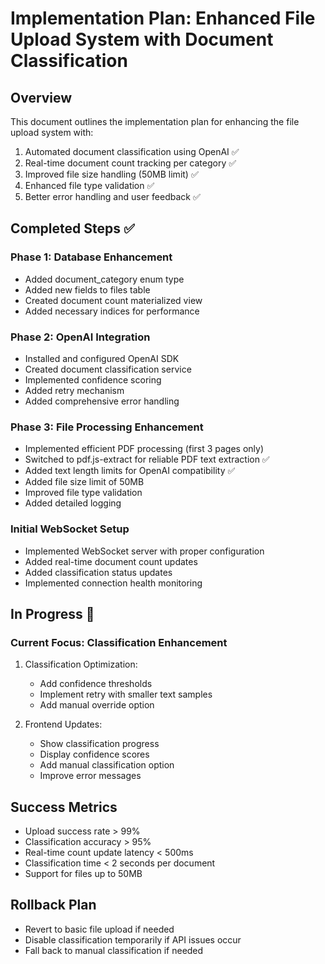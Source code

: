 # Implementation Plan: Enhanced File Upload System with Document Classification

## Overview
This document outlines the implementation plan for enhancing the file upload system with:
1. Automated document classification using OpenAI ✅
2. Real-time document count tracking per category ✅
3. Improved file size handling (50MB limit) ✅
4. Enhanced file type validation ✅
5. Better error handling and user feedback ✅

## Completed Steps ✅

### Phase 1: Database Enhancement
- Added document_category enum type
- Added new fields to files table
- Created document count materialized view
- Added necessary indices for performance

### Phase 2: OpenAI Integration
- Installed and configured OpenAI SDK
- Created document classification service
- Implemented confidence scoring
- Added retry mechanism
- Added comprehensive error handling

### Phase 3: File Processing Enhancement
- Implemented efficient PDF processing (first 3 pages only)
- Switched to pdf.js-extract for reliable PDF text extraction ✅
- Added text length limits for OpenAI compatibility ✅
- Added file size limit of 50MB
- Improved file type validation
- Added detailed logging

### Initial WebSocket Setup
- Implemented WebSocket server with proper configuration
- Added real-time document count updates
- Added classification status updates
- Implemented connection health monitoring

## In Progress 🔄

### Current Focus: Classification Enhancement
1. Classification Optimization:
   - Add confidence thresholds
   - Implement retry with smaller text samples
   - Add manual override option

2. Frontend Updates:
   - Show classification progress
   - Display confidence scores
   - Add manual classification option
   - Improve error messages

## Success Metrics
- Upload success rate > 99%
- Classification accuracy > 95%
- Real-time count update latency < 500ms
- Classification time < 2 seconds per document
- Support for files up to 50MB

## Rollback Plan
- Revert to basic file upload if needed
- Disable classification temporarily if API issues occur
- Fall back to manual classification if needed